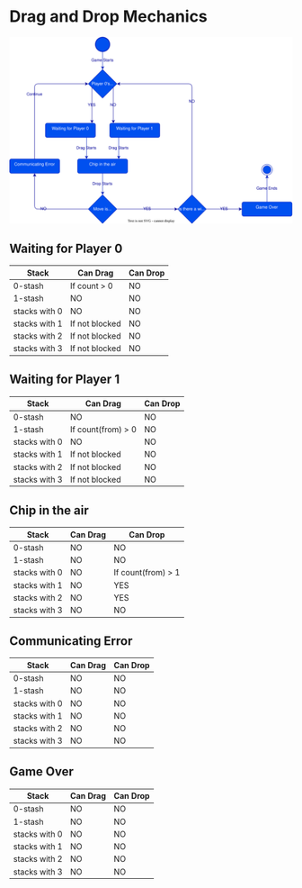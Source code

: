 # Drag and Drop Mechanics

![state diagram](state-diagram.svg)

## Waiting for Player 0

|Stack|Can Drag|Can Drop|
|---|---|---|
|0-stash|If count > 0|NO|
|1-stash|NO|NO|
|stacks with 0|NO|NO|
|stacks with 1|If not blocked|NO|
|stacks with 2|If not blocked|NO|
|stacks with 3|If not blocked|NO|

## Waiting for Player 1

|Stack|Can Drag|Can Drop|
|---|---|---|
|0-stash|NO|NO|
|1-stash|If count(from) > 0|NO|
|stacks with 0|NO|NO|
|stacks with 1|If not blocked|NO|
|stacks with 2|If not blocked|NO|
|stacks with 3|If not blocked|NO|

## Chip in the air

|Stack|Can Drag|Can Drop|
|---|---|---|
|0-stash|NO|NO|
|1-stash|NO|NO|
|stacks with 0|NO|If count(from) > 1|
|stacks with 1|NO|YES|
|stacks with 2|NO|YES|
|stacks with 3|NO|NO|

## Communicating Error

|Stack|Can Drag|Can Drop|
|---|---|---|
|0-stash|NO|NO|
|1-stash|NO|NO|
|stacks with 0|NO|NO|
|stacks with 1|NO|NO|
|stacks with 2|NO|NO|
|stacks with 3|NO|NO|

## Game Over

|Stack|Can Drag|Can Drop|
|---|---|---|
|0-stash|NO|NO|
|1-stash|NO|NO|
|stacks with 0|NO|NO|
|stacks with 1|NO|NO|
|stacks with 2|NO|NO|
|stacks with 3|NO|NO|
